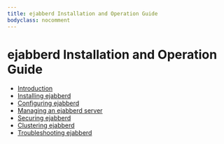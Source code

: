 ```yaml
---
title: ejabberd Installation and Operation Guide
bodyclass: nocomment
---
```


# ejabberd Installation and Operation Guide

- [Introduction][1]
- [Installing ejabberd][2]
- [Configuring ejabberd][3]
- [Managing an ejabberd server][4]
- [Securing ejabberd][5]
- [Clustering ejabberd][6]
- [Troubleshooting ejabberd][7]

[1]:	/admin/guide/introduction/ "Introduction"
[2]:	/admin/guide/installation/
[3]:	/admin/guide/configuration/
[4]:	/admin/guide/managing/
[5]:	/admin/guide/security/
[6]:	/admin/guide/clustering/
[7]:	/admin/guide/troubleshooting/